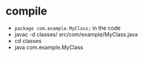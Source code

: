 # compile
* `package com.example.MyClass;` in the code
* javac -d classes/ src/com/example/MyClass.java
* cd classes
* java com.example.MyClass
